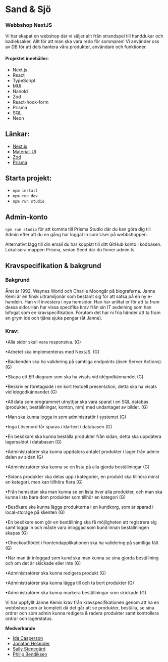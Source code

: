 # Sand & Sjö

### Webbshop NextJS

Vi har skapat en webshop där vi säljer allt från strandspel till handdukar och badleksaker. Allt för att man ska vara redo för sommaren! Vi använder oss av DB för att dels hantera våra produkter, användare och funktioner.

#### Projektet innehåller:

- Next.js
- React
- TypeScript
- MUI
- NanoId
- Zod
- React-hook-form
- Prisma
- SQL
- Neon

## Länkar:

- [Next.js](https://nextjs.org/)
- [Material-UI](https://mui.com/)
- [Zod](https://zod.dev/)
- [Prisma](https://www.prisma.io/)

## Starta projekt:

- `npm install`
- `npm run dev`
- `npm run studio`

## Admin-konto

`npm run studio` för att komma till Prisma Studio där du kan göra dig till Admin efter att du en gång har loggat in som User på webbshoppen.

Alternativt lägg till din email du har kopplat till ditt GitHub konto i kodbasen. Lokalisera mappen Prisma, sedan Seed där du finner admin.ts.

## Kravspecifikation & bakgrund

### Bakgrund

Året är 1992, Waynes World och Charlie Moongår på biograferna. Janne Kemi är en finsk ultramiljonär som bestämt sig för att satsa på en ny e-handeln. Han vill investera i nya hemsidor. Han har anlitat er för att ta fram dessa sidor.Han har vissa specifika krav från sin IT avdelning som han bifogat som en kravspecifikation. Förutom det har ni fria händer att ta fram en grym idé och tjäna sjuka pengar (åt Janne).

### Krav:

•Alla sidor skall vara responsiva. (G)

•Arbetet ska implementeras med NextJS. (G)

•Backenden ska ha validering på samtliga endpoints (även Server Actions). (G)

•Skapa ett ER diagram som ska ha visats vid idégodkännandet (G)

•Beskriv er företagsidé i en kort textuell presentation, detta ska ha visats vid idégodkännandet (G)

•All data som programmet utnyttjar ska vara sparat i en SQL databas (produkter, beställningar, konton, mm) med undantaget av bilder. (G)

•Man ska kunna logga in som administratör i systemet (G)

•Inga Lösenord får sparas i klartext i databasen (G)

•En besökare ska kunna beställa produkter från sidan, detta ska uppdatera lagersaldot i databasen (G)

•Administratörer ska kunna uppdatera antalet produkter i lager från admin delen av sidan (G)

•Administratörer ska kunna se en lista på alla gjorda beställningar (G)

•Sidans produkter ska delas upp i kategorier, en produkt ska tillhöra minst en kategori, men kan tillhöra flera (G)

•Från hemsidan ska man kunna se en lista över alla produkter, och man ska kunna lista bara dom produkter som tillhör en kategori (G)

•Besökare ska kunna lägga produkterna i en kundkorg, som är sparad i local-storage på klienten (G)

•En besökare som gör en beställning ska få möjligheten att registrera sig samt logga in och måste vara inloggad som kund innan beställningen skapas (G)

•Checkoutflödet i frontendapplikationen ska ha validering på samtliga fält (G)

•När man är inloggad som kund ska man kunna se sina gjorda beställning och om det är skickade eller inte (G)

•Administratörer ska kunna redigera produkt (G)

•Administratörer ska kunna lägga till och ta bort produkter (G)

•Administratörer ska kunna markera beställningar som skickade (G)

Vi har uppfyllt Janne Kemis krav från kravspecifikationen genom att ha en webbshop som är komplett då det går att se produkter, beställa, se sina ordrar och som admin kunna redigera & radera produkter samt kontrollera ordrar och lagerstatus.

**Medverkande**

- [Ida Casperson](https://github.com/iiddaa96)
- [Jonatan Helander](https://github.com/Jonatanhx)
- [Sally Stenegärd](https://github.com/sallymaria99)
- [Philip Bendiksen](https://github.com/Philipbendiksen)
